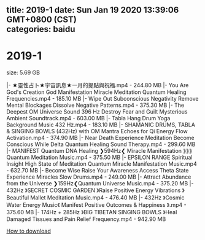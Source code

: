 
title: 2019-1
date: Sun Jan 19 2020 13:39:06 GMT+0800 (CST)    
categories: baidu
---

# 2019-1
size: 5.69 GB
 
 
|- ★靈性占卜★宇宙訊息★一月的提點與祝福.mp4 - 244.80 MB
|- You Are God's Creation God Manifestation Miracle Meditation Quantum Healing Frequencies.mp4 - 185.10 MB
|- Wipe Out Subconscious Negativity Remove Mental Blockages Dissolve Negative Patterns.mp4 - 375.30 MB
|- The Deepest OM Universe Sound 396 Hz Destroy Fear and Guilt Mysterious Ambient Soundtrack.mp4 - 603.00 MB
|- Tabla  Hang Drum  Yoga Background Music 432 Hz.mp4 - 183.10 MB
|- SHAMANIC DRUMS, TABLA & SINGING BOWLS (432Hz) with OM Mantra Echoes for Qi Energy Flow Activation.mp4 - 374.90 MB
|- Near Death Experience Meditation Become Conscious While Delta Quantum Healing Sound Therapy.mp4 - 299.60 MB
|- MANIFEST Quantum DNA Healing ❯594Hz❮ Miracle Manifestation ⟫⟫⟫ Quantum Meditation Music.mp4 - 375.50 MB
|- EPSILON RANGE Spiritual Insight High State of Meditation Quantum Miracle Manifestation Music.mp4 - 632.70 MB
|- Become Wise Raise Your Awareness Access Theta State Experience Miracles Slow Drums.mp4 - 249.00 MB
|- Attract Abundance from the Universe ❯159Hz❮Quantum Universe Music.mp4 - 375.20 MB
|- 432Hz 》SECRET COSMIC GARDEN 》Raise Positive Energy Vibrations 》Beautiful Mallet Meditation Music.mp4 - 476.40 MB
|- 432Hz 》Cosmic Water Energy Music《 Manifest Positive Outcomes & Happiness 》.mp4 - 375.60 MB
|- 174Hz + 285Hz 》BIG TIBETAN SINGING BOWLS 》Heal Damaged Tissues and Pain Relief Frequency.mp4 - 942.90 MB

[How to download](https://bpcam.bemobtrk.com/go/2ceec3aa-1ca2-46d6-b9ff-aaa5c184517c?jno=277)